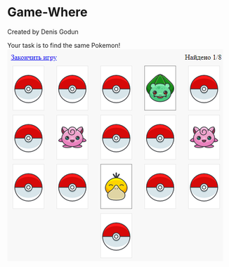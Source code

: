 # Game-Where
Created by Denis Godun

Your task is to find the same Pokemon!
![alt text](https://github.com/DenisGodun/Game-Where/blob/master/img/preview.png)
